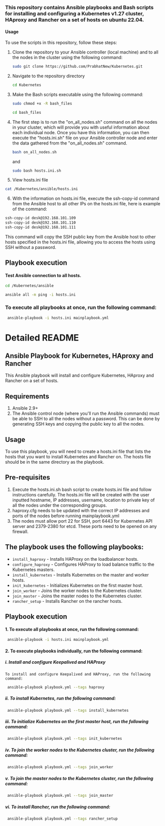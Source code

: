 ### This repository contains Ansible playbooks and Bash scripts for installing and configuring a Kubernetes v1.27 cluster, HAproxy and Rancher on a set of hosts on ubuntu 22.04.
#### Usage
To use the scripts in this repository, follow these steps:
1. Clone the repository to your Ansible controller (local machine) and to all the nodes in the cluster using the following command:
   ```sh
   sudo git clone https://github.com/PrabhatNew/Kubernetes.git
   ```

2. Navigate to the repository directory
   ```sh 
   cd Kubernetes
   ```

3. Make the Bash scripts executable using the following command:
   ```sh
   sudo chmod +x -R bash_files
   ```
   ```sh
   cd bash_files
   ```

4. The first step is to run the "on_all_nodes.sh" command on all the nodes in your cluster, which will provide you with useful information about each individual node. Once you have this information, you can then execute the "hosts.ini.sh" file on your Ansible controller node and enter the data gathered from the "on_all_nodes.sh" command. 
   ```sh
   bash on_all_nodes.sh
   ```
   and

   ```sh
   sudo bash hosts.ini.sh
   ```

5. View hosts.ini file 
```sh
cat /Kubernetes/ansible/hosts.ini
```

6. With the information on hosts.ini file, execute the ssh-copy-id command from the Ansible host to all other IPs on the hosts.ini file, here is example of the command:
```sh
ssh-copy-id desk@192.168.101.109
ssh-copy-id desk@192.168.101.110
ssh-copy-id desk@192.168.101.111
```
This command will copy the SSH public key from the Ansible host to other hosts specified in the hosts.ini file, allowing you to access the hosts using SSH without a password.

## Playbook execution

#### Test Ansible connection to all hosts.
```sh
cd /Kubernetes/ansible
```
```sh
ansible all -m ping -i hosts.ini 
```
### To execute all playbooks at once, run the following command:
```sh
 ansible-playbook -i hosts.ini mainplaybook.yml 
```

# Detailed README

## Ansible Playbook for Kubernetes, HAproxy and Rancher
This Ansible playbook will install and configure Kubernetes, HAproxy and Rancher on a set of hosts.
## Requirements
1. Ansible 2.9+
2. The Ansible control node (where you'll run the Ansible commands) must be able to SSH to all the nodes without a password. This can be done by generating SSH keys and copying the public key to all the nodes.

## Usage
To use this playbook, you will need to create a hosts.ini file that lists the hosts that you want to install Kubernetes and Rancher on. The hosts file should be in the same directory as the playbook.

## Pre-requisites
1. Execute the hosts.ini.sh bash script to create hosts.ini file and follow instructions carefully. The hosts.ini file will be created with the user inputted hostname, IP addresses, username, location to private key of all the nodes under the corresponding groups. 
2. haproxy.cfg needs to be updated with the correct IP addresses and ports of the nodes before running mainplaybook.yml
3. The nodes must allow port 22 for SSH, port 6443 for Kubernetes API server and 2379-2380 for etcd. These ports need to be opened on any firewall.

## The playbook uses the following playbooks:
* `install_haproxy` - Installs HAProxy on the loadbalancer hosts.
* `configure_haproxy` - Configures HAProxy to load balance traffic to the Kubernetes masters.
* `install_kubernetes` - Installs Kubernetes on the master and worker hosts.
* `init_kubernetes` - Initializes Kubernetes on the first master host.
* `join_worker` - Joins the worker nodes to the Kubernetes cluster.
* `join_master` - Joins the master nodes to the Kubernetes cluster.
* `rancher_setup` - Installs Rancher on the rancher hosts.

## Playbook execution
#### 1. To execute all playbooks at once, run the following command:
```sh
 ansible-playbook -i hosts.ini mainplaybook.yml 
```

#### 2. To execute playbooks individually, run the following command:

 #####   i. Install and configure Keepalived and HAProxy
    To install and configure Keepalived and HAProxy, run the following command:
```sh
 ansible-playbook playbook.yml --tags haproxy 
```

 #####   ii. To install Kubernetes, run the following command:
```sh
 ansible-playbook playbook.yml --tags install_kubernetes 
```

 #####   iii. To initialize Kubernetes on the first master host, run the following command:
```sh
 ansible-playbook playbook.yml --tags init_kubernetes
```

 #####   iv. To join the worker nodes to the Kubernetes cluster, run the following command:
```sh
 ansible-playbook playbook.yml --tags join_worker 
```

 #####  v. To join the master nodes to the Kubernetes cluster, run the following command:
```sh
 ansible-playbook playbook.yml --tags join_master 
```

 #####   vi. To install Rancher, run the following command:
```sh
 ansible-playbook playbook.yml --tags rancher_setup 
```
